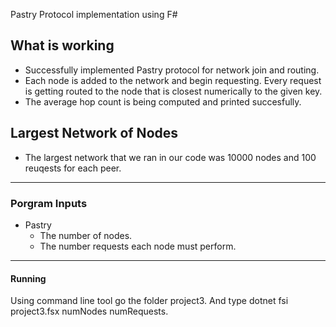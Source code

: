 Pastry Protocol implementation using F#

## What is working
* Successfully implemented Pastry protocol for network join and routing.
* Each node is added to the network and begin requesting. Every request is getting routed to the node that is closest numerically to the given key.
* The average hop count is being computed and printed succesfully.

## Largest Network of Nodes
* The largest network that we ran in our code was 10000 nodes and 100 reuqests for each peer.
- - - - - - - - - - - - - - - - - - - - - - - - - - - - - - - - - - - - - - - - - - - - - - - - - - - - - - - - - - - - - - - - - - - - - - - -

### Porgram Inputs
* Pastry
    * The number of nodes.
    * The number requests each node must perform.
 - - - - - - - - - - - - - - - - - - - - - - - - - - - - - - - - - - - - - - - - - - - - - - - - - - - - - - - - - - - - - - - - - - - - - - - -   
#### Running
Using command line tool go the folder project3. And type dotnet fsi project3.fsx numNodes numRequests. 